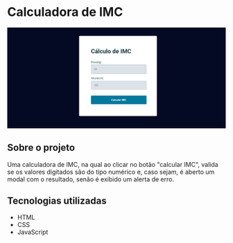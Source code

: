 # Calculadora de IMC

<img src="./assets/img/imc-image.png">

## Sobre o projeto
Uma calculadora de IMC, na qual ao clicar no botão "calcular IMC", valida se os valores digitados são do tipo numérico e, caso sejam, é aberto um modal com o resultado, senão é exibido um alerta de erro.
## Tecnologias utilizadas
- HTML
- CSS
- JavaScript

